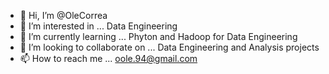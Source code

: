 - 👋 Hi, I’m @OleCorrea
- 👀 I’m interested in ... Data Engineering
- 🌱 I’m currently learning ... Phyton and Hadoop for Data Engineering
- 💞️ I’m looking to collaborate on ... Data Engineering and Analysis projects
- 📫 How to reach me ... oole.94@gmail.com

<!---
OleCorrea/OleCorrea is a ✨ special ✨ repository because its `README.md` (this file) appears on your GitHub profile.
You can click the Preview link to take a look at your changes.
--->

